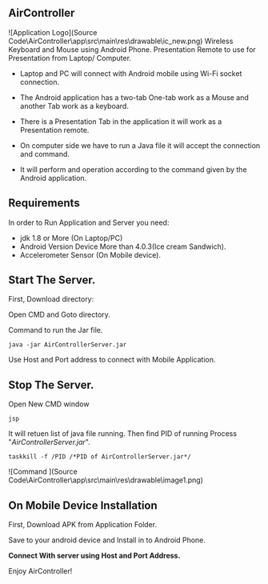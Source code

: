 AirController
-------------
![Application Logo](Source Code\AirController\app\src\main\res\drawable\ic_new.png)
Wireless Keyboard and Mouse using Android Phone. Presentation Remote to use for Presentation from Laptop/ Computer. 

* Laptop and PC will connect with Android mobile using Wi-Fi socket connection.
* The Android application has a two-tab One-tab work as a Mouse and another Tab work as a keyboard.
* There is a Presentation Tab in the application it will work as a Presentation remote.

* On computer side we have to run a Java file it will accept the connection and command.
* It will perform and operation according to the command given by the Android application.

Requirements
------------
In order to Run Application and Server you need:
* jdk 1.8 or More (On Laptop/PC) 
* Android Version Device More than 4.0.3(Ice cream Sandwich).
* Accelerometer Sensor (On Mobile device).


Start The Server.
-----------------------
First, Download directory: 

Open CMD and Goto directory.

Command to run the Jar file.

    java -jar AirControllerServer.jar
	
Use Host and Port address to connect with Mobile Application.

Stop The Server.
-----------------------

Open New CMD window 

    jsp  
    
It will retuen list of java file running. Then find PID of running Process "*AirControllerServer.jar*".

    taskkill -f /PID /*PID of AirControllerServer.jar*/

![Command ](Source Code\AirController\app\src\main\res\drawable\image1.png)


On Mobile Device Installation
------------------------------
First, Download APK from Application Folder.

Save to your android device and Install in to Android Phone.


**Connect With server using Host and Port Address.** 

Enjoy AirController!
